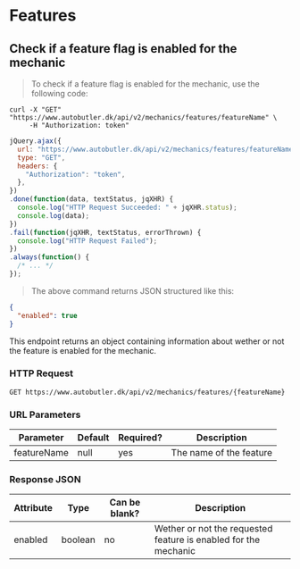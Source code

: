 # Features

## Check if a feature flag is enabled for the mechanic

> To check if a feature flag is enabled for the mechanic, use the following code:

```shell
curl -X "GET" "https://www.autobutler.dk/api/v2/mechanics/features/featureName" \
     -H "Authorization: token"
```

```javascript
jQuery.ajax({
  url: "https://www.autobutler.dk/api/v2/mechanics/features/featureName",
  type: "GET",
  headers: {
    "Authorization": "token",
  },
})
.done(function(data, textStatus, jqXHR) {
  console.log("HTTP Request Succeeded: " + jqXHR.status);
  console.log(data);
})
.fail(function(jqXHR, textStatus, errorThrown) {
  console.log("HTTP Request Failed");
})
.always(function() {
  /* ... */
});
```

> The above command returns JSON structured like this:

```json
{
  "enabled": true
}
```


This endpoint returns an object containing information about wether or not the
feature is enabled for the mechanic.

### HTTP Request

`GET https://www.autobutler.dk/api/v2/mechanics/features/{featureName}`

### URL Parameters

Parameter     | Default | Required? | Description
------------- | ------- | --------- | -----------------------
featureName   | null    | yes       | The name of the feature

### Response JSON

Attribute  | Type    | Can be blank? | Description
---------- | ------- | ------------- | ---------------------------------------------------------------
enabled    | boolean | no            | Wether or not the requested feature is enabled for the mechanic
